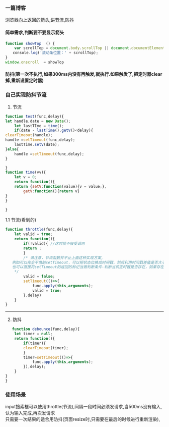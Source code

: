 ### 一篇博客
[浏览器向上返回的箭头,讲节流,防抖](https://segmentfault.com/a/1190000018428170)

#### 简单需求,判断要不要显示箭头
```js
function showTop  () {
    var scrollTop = document.body.scrollTop || document.documentElement.scrollTop;
　　console.log('滚动条位置：' + scrollTop);
}
window.onscroll  = showTop
```
#### 防抖(第一次不执行,如果300ms内没有再触发,就执行.如果触发了,把定时器clear掉,重新设置定时器)



















### 自己实现防抖节流
1. 节流  
```js
function test(func,delay){
let handle,date = new Date();
    let lastTIme = time();
    if(date - lastTime().getV()<delay){
clearTimeout(handle);
handle =setTimeout(func,delay);
    lastTime.setV(date);
}else{
    handle =setTimeout(func,delay);
}

}
function time(vv){
    let v = 0;
    return function(){
    return {setV:function(value){v = value;},
        getV:function(){return v}
}
}

}
   ```
1.1 节流(看到的)  
```js
function throttle(func,delay){
    let valid = true;
    return function(){
        if(!valid){ //这时候不接受调用
        return ;
        }
        /* 请注意，节流函数并不止上面这种实现方案,
   例如可以完全不借助setTimeout，可以把状态位换成时间戳，然后利用时间戳差值是否大于指定间隔时间来做判定。
   也可以直接将setTimeout的返回的标记当做判断条件-判断当前定时器是否存在，如果存在表示还在冷却，并且在执行fn之后消除定时器表示激活，原理都一样
    */
        valid = false;
        setTimeout(()=>{
            func.apply(this,arguments);
            valid = true;
        },delay)
    }
}
```
----
2. 防抖  
```js
   function debounce(func,delay){
    let timer = null;
    return function(){
        if(timer){
        clearTimeout(timer);    
        }
        timer=setTimeout(()=>{
            func.apply(this,arguments);
        }),delay); 
    }
}
}
```

### 使用场景
input搜索框可以使用throttle(节流),间隔一段时间必须发请求,当500ms没有输入,认为输入完成,再次发请求    
只需要一次结果的适合用防抖(页面resize时,只需要在最后的时候进行重新渲染),